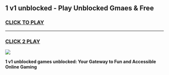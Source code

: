 
## 1 v1 unblocked - Play Unblocked Gmaes & Free
<h3>
<a href="https://news.freeplayer.one?title=1_v1_unblocked&ref=23F">CLICK TO PLAY</a></h3>
<hr>

<h3>
<a href="https://news.freeplayer.one?title=1_v1_unblocked&ref=23F">CLICK 2 PLAY</a>
  
</h3>

<a href="https://news.freeplayer.one?title=1_v1_unblocked&ref=23F/"><img src="https://clearcache.store/games.png"></a>


**1 v1 unblocked games unblocked: Your Gateway to Fun and Accessible Online Gaming**
